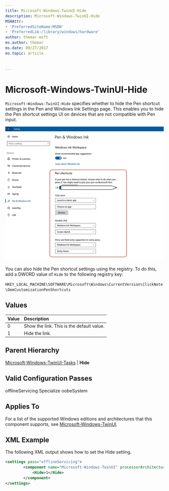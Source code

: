 ```yaml
---
title: Microsoft-Windows-TwinUI-Hide
description: Microsoft-Windows-TwinUI-Hide
MSHAttr:
- 'PreferredSiteName:MSDN'
- 'PreferredLib:/library/windows/hardware'
author: themar-msft
ms.author: themar
ms.date: 09/27/2017
ms.topic: article


---
```

# Microsoft-Windows-TwinUI-Hide

`Microsoft-Windows-TwinUI-Hide` specifies whether to hide the Pen shortcut settings in the Pen and Windows Ink Settings page. This enables you to hide the Pen shortcut settings UI on devices that are not compatible with Pen input.

![Pen Shortcuts UI](images/hide-pen-shortcut-settings.png)

You can also hide the Pen shortcut settings using the registry. To do this, add a DWORD value of `Hide` to the following registry key:

`HKEY_LOCAL_MACHINE\SOFTWARE\Microsoft\Windows\CurrentVersion\ClickNote\OemCustomizationPenShortcuts`

## Values

| Value      | Description                                                       |
|:-----------|:------------------------------------------------------------------|
| 0          | Show the link. This is the default value.                         |
| 1          | Hide the link.                                                    |

## Parent Hierarchy

[Microsoft-Windows-TwinUI-Tasks](microsoft-windows-twinui.md) | **Hide**

## Valid Configuration Passes

offlineServicing
Specialize
oobeSystem

## Applies To

For a list of the supported Windows editions and architectures that this component supports, see [Microsoft-Windows-TwinUI](microsoft-windows-twinui.md).

## XML Example

The following XML output shows how to set the Hide setting.

```xml
<settings pass="offlineServicing">
        <component name="Microsoft-Windows-TwinUI" processorArchitecture="amd64" publicKeyToken="31bf3856ad364e35" language="neutral" versionScope="nonSxS" xmlns:wcm="http://schemas.microsoft.com/WMIConfig/2002/State" xmlns:xsi="http://www.w3.org/2001/XMLSchema-instance">
            <Hide>1</Hide>
        </component>
</settings>
```
